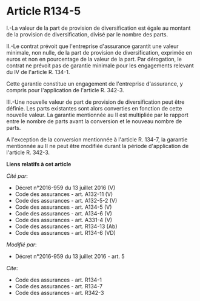 # Article R134-5

I.-La valeur de la part de provision de diversification est égale au montant de la provision de diversification, divisé par
le nombre des parts. 

II.-Le contrat prévoit que l'entreprise d'assurance garantit une valeur minimale, non nulle, de la part de provision de
diversification, exprimée en euros et non en pourcentage de la valeur de la part. Par dérogation, le contrat ne prévoit pas
de garantie minimale pour les engagements relevant du IV de l'article R. 134-1. 

Cette garantie constitue un engagement de l'entreprise d'assurance, y compris pour l'application de l'article R. 342-3. 

III.-Une nouvelle valeur de part de provision de diversification peut être définie. Les parts existantes sont alors
converties en fonction de cette nouvelle valeur. La garantie mentionnée au II est multipliée par le rapport entre le nombre
de parts avant la conversion et le nouveau nombre de parts. 

A l'exception de la conversion mentionnée à l'article R. 134-7, la garantie mentionnée au II ne peut être modifiée durant la
période d'application de l'article R. 342-3.

**Liens relatifs à cet article**

_Cité par_:

  - Décret n°2016-959 du 13 juillet 2016 (V)
  - Code des assurances - art. A132-11 (V)
  - Code des assurances - art. A132-5-2 (V)
  - Code des assurances - art. A134-5 (V)
  - Code des assurances - art. A134-6 (V)
  - Code des assurances - art. A331-4 (V)
  - Code des assurances - art. R134-13 (Ab)
  - Code des assurances - art. R134-6 (VD)

_Modifié par_:

  - Décret n°2016-959 du 13 juillet 2016 - art. 5

_Cite_:

  - Code des assurances - art. R134-1
  - Code des assurances - art. R134-7
  - Code des assurances - art. R342-3
